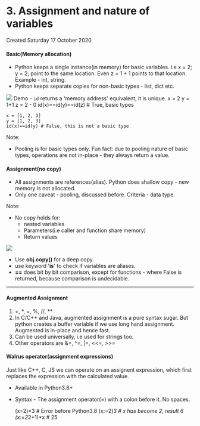 # 3. Assignment and nature of variables
Created Saturday 17 October 2020

#### Basic(Memory allocation)

* Python keeps a single instance(in memory) for basic variables. i.e x = 2; y = 2; point to the same location. Even z = 1 + 1 points to that location. Example - int, string.
* Python keeps separate copies for non-basic types - list, dict etc.

![](pasted_image%2018.png)
Demo - ``id`` returns a 'memory address' equivalent, it is unique.
	x = 2
	y = 1+1
	z = 2 - 0
	id(x)==id(y)==id(z) # True, basic types
	
	x = [1, 2, 3]
	y = [1, 2, 3]
	id(x)==id(y) # False, this is not a basic type

Note:

* Pooling is for basic types only. Fun fact: due to pooling nature of basic types, operations are not in-place - they always return a value.


#### Assignment(no copy)

* All assignments are references(alias). Python does shallow copy - new memory is not allocated.
* Only one caveat - pooling, discussed before. Criteria - data type.

Note:

* No copy holds for:
	* nested variables
	* Parameters(i.e caller and function share memory)
	* Return values

![](pasted_image001%208.png)

* Use **obj.copy()** for a deep copy.
* use keyword '**is**' to check if variables are aliases.
* **==** does bit by bit comparison, except for functions - where False is returned, because comparison is undecidable.


*****


#### Augmented Assignment

1. +, *, =, %, //, **
2. In C/C++ and Java, augmented assignment is a pure syntax sugar. But python creates a buffer variable if we use long hand assignment. Augmented is in-place and hence fast.
3. Can be used universally, i.e used for strings too.
4. Other operators are &=, ^=, |=, <<=, >>=


#### Walrus operator(assignment expressions)
Just like C++, C, JS we can operate on an assignent expression, which first replaces the expression with the calculated value.

* Available in Python3.8+
* Syntax - The assignment operator(=) with a colon before it. No spaces.

	(x=2)*3 # Error before Python3.8
	(x:=2)*3 # x has become 2, result 6
	(x:=2*2+1)*x # 25

